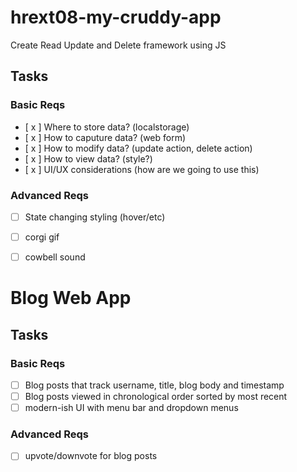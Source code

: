 # hrext08-my-cruddy-app
Create Read Update and Delete framework using JS
## Tasks

### Basic Reqs
- [ x ] Where to store data? (localstorage)
- [ x ] How to caputure data? (web form)
- [ x ] How to modify data? (update action, delete action)
- [ x ] How to view data? (style?)
- [ x ] UI/UX considerations (how are we going to use this)

### Advanced Reqs
- [ ] State changing styling (hover/etc)
- [ ] corgi gif
- [ ] cowbell sound


# Blog Web App
## Tasks

### Basic Reqs
- [ ] Blog posts that track username, title, blog body and timestamp
- [ ] Blog posts viewed in chronological order sorted by most recent
- [ ] modern-ish UI with menu bar and dropdown menus

### Advanced Reqs
- [ ] upvote/downvote for blog posts


